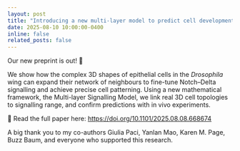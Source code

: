 ```yaml
---
layout: post
title: "Introducing a new multi-layer model to predict cell development!"
date: 2025-08-10 10:00:00-0400
inline: false
related_posts: false
---
```


Our new preprint is out! 🎉

We show how the complex 3D shapes of epithelial cells in the _Drosophila_ wing can expand their network of neighbours to fine-tune Notch–Delta signalling and achieve precise cell patterning. Using a new mathematical framework, the Multi-layer Signalling Model, we link real 3D cell topologies to signalling range, and confirm predictions with in vivo experiments.

🔗 Read the full paper here: https://doi.org/10.1101/2025.08.08.668674

A big thank you to my co-authors Giulia Paci, Yanlan Mao, Karen M. Page, Buzz Baum, and everyone who supported this research.